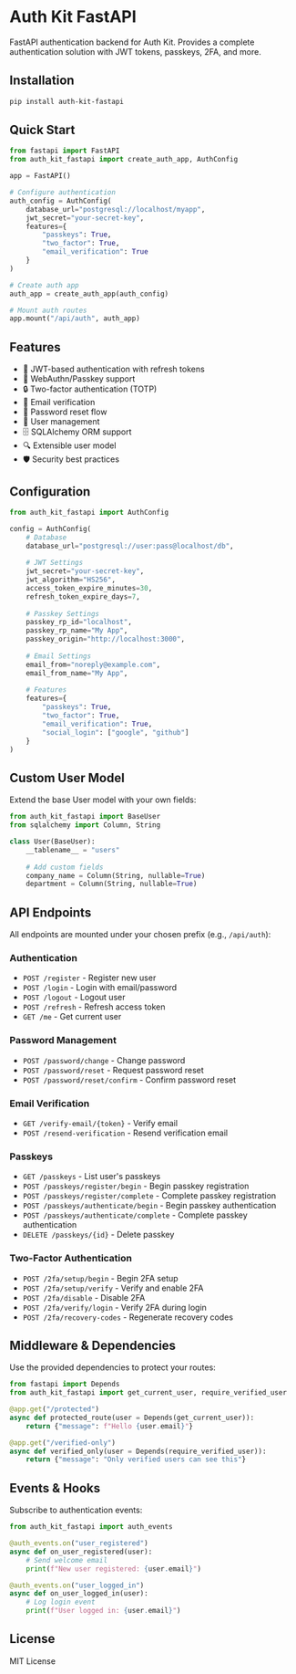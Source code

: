 # Auth Kit FastAPI

FastAPI authentication backend for Auth Kit. Provides a complete authentication solution with JWT tokens, passkeys, 2FA, and more.

## Installation

```bash
pip install auth-kit-fastapi
```

## Quick Start

```python
from fastapi import FastAPI
from auth_kit_fastapi import create_auth_app, AuthConfig

app = FastAPI()

# Configure authentication
auth_config = AuthConfig(
    database_url="postgresql://localhost/myapp",
    jwt_secret="your-secret-key",
    features={
        "passkeys": True,
        "two_factor": True,
        "email_verification": True
    }
)

# Create auth app
auth_app = create_auth_app(auth_config)

# Mount auth routes
app.mount("/api/auth", auth_app)
```

## Features

- 🔐 JWT-based authentication with refresh tokens
- 🔑 WebAuthn/Passkey support
- 🔒 Two-factor authentication (TOTP)
- 📧 Email verification
- 🔄 Password reset flow
- 👤 User management
- 🗄️ SQLAlchemy ORM support
- 🔍 Extensible user model
- 🛡️ Security best practices

## Configuration

```python
from auth_kit_fastapi import AuthConfig

config = AuthConfig(
    # Database
    database_url="postgresql://user:pass@localhost/db",
    
    # JWT Settings
    jwt_secret="your-secret-key",
    jwt_algorithm="HS256",
    access_token_expire_minutes=30,
    refresh_token_expire_days=7,
    
    # Passkey Settings
    passkey_rp_id="localhost",
    passkey_rp_name="My App",
    passkey_origin="http://localhost:3000",
    
    # Email Settings
    email_from="noreply@example.com",
    email_from_name="My App",
    
    # Features
    features={
        "passkeys": True,
        "two_factor": True,
        "email_verification": True,
        "social_login": ["google", "github"]
    }
)
```

## Custom User Model

Extend the base User model with your own fields:

```python
from auth_kit_fastapi import BaseUser
from sqlalchemy import Column, String

class User(BaseUser):
    __tablename__ = "users"
    
    # Add custom fields
    company_name = Column(String, nullable=True)
    department = Column(String, nullable=True)
```

## API Endpoints

All endpoints are mounted under your chosen prefix (e.g., `/api/auth`):

### Authentication
- `POST /register` - Register new user
- `POST /login` - Login with email/password
- `POST /logout` - Logout user
- `POST /refresh` - Refresh access token
- `GET /me` - Get current user

### Password Management
- `POST /password/change` - Change password
- `POST /password/reset` - Request password reset
- `POST /password/reset/confirm` - Confirm password reset

### Email Verification
- `GET /verify-email/{token}` - Verify email
- `POST /resend-verification` - Resend verification email

### Passkeys
- `GET /passkeys` - List user's passkeys
- `POST /passkeys/register/begin` - Begin passkey registration
- `POST /passkeys/register/complete` - Complete passkey registration
- `POST /passkeys/authenticate/begin` - Begin passkey authentication
- `POST /passkeys/authenticate/complete` - Complete passkey authentication
- `DELETE /passkeys/{id}` - Delete passkey

### Two-Factor Authentication
- `POST /2fa/setup/begin` - Begin 2FA setup
- `POST /2fa/setup/verify` - Verify and enable 2FA
- `POST /2fa/disable` - Disable 2FA
- `POST /2fa/verify/login` - Verify 2FA during login
- `POST /2fa/recovery-codes` - Regenerate recovery codes

## Middleware & Dependencies

Use the provided dependencies to protect your routes:

```python
from fastapi import Depends
from auth_kit_fastapi import get_current_user, require_verified_user

@app.get("/protected")
async def protected_route(user = Depends(get_current_user)):
    return {"message": f"Hello {user.email}"}

@app.get("/verified-only")
async def verified_only(user = Depends(require_verified_user)):
    return {"message": "Only verified users can see this"}
```

## Events & Hooks

Subscribe to authentication events:

```python
from auth_kit_fastapi import auth_events

@auth_events.on("user_registered")
async def on_user_registered(user):
    # Send welcome email
    print(f"New user registered: {user.email}")

@auth_events.on("user_logged_in")
async def on_user_logged_in(user):
    # Log login event
    print(f"User logged in: {user.email}")
```

## License

MIT License